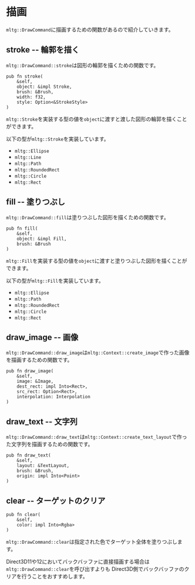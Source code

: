 # 描画

`mltg::DrawCommand`に描画するための関数があるので紹介していきます。

## stroke -- 輪郭を描く

`mltg::DrawCommand::stroke`は図形の輪郭を描くための関数です。

```rust,ignore
pub fn stroke(
    &self,
    object: &impl Stroke,
    brush: &Brush,
    width: f32,
    style: Option<&StrokeStyle>
)
```

`mltg::Stroke`を実装する型の値を`object`に渡すと渡した図形の輪郭を描くことができます。

以下の型が`mltg::Stroke`を実装しています。
* `mltg::Ellipse`
* `mltg::Line`
* `mltg::Path`
* `mltg::RoundedRect`
* `mltg::Circle`
* `mltg::Rect`

## fill -- 塗りつぶし

`mltg::DrawCommand::fill`は塗りつぶした図形を描くための関数です。

```rust,ignore
pub fn fill(
    &self,
    object: &impl Fill,
    brush: &Brush
)
```

`mltg::Fill`を実装する型の値を`object`に渡すと塗りつぶした図形を描くことができます。

以下の型が`mltg::Fill`を実装しています。
* `mltg::Ellipse`
* `mltg::Path`
* `mltg::RoundedRect`
* `mltg::Circle`
* `mltg::Rect`

## draw_image -- 画像

`mltg::DrawCommand::draw_image`は`mltg::Context::create_image`で作った画像を描画するための関数です。

```rust,ignore
pub fn draw_image(
    &self,
    image: &Image,
    dest_rect: impl Into<Rect>,
    src_rect: Option<Rect>,
    interpolation: Interpolation
)
```

## draw_text -- 文字列

`mltg::DrawCommand::draw_text`は`mltg::Context::create_text_layout`で作った文字列を描画するための関数です。

```rust,ignore
pub fn draw_text(
    &self,
    layout: &TextLayout,
    brush: &Brush,
    origin: impl Into<Point>
)
```

## clear -- ターゲットのクリア

```rust,ignore
pub fn clear(
    &self,
    color: impl Into<Rgba>
)
```

`mltg::DrawCommand::clear`は指定された色でターゲット全体を塗りつぶします。

Direct3D11や12においてバックバッファに直接描画する場合は`mltg::DrawCommand::clear`を呼び出すよりも
Direct3D側でバックバッファのクリアを行うことをおすすめします。
